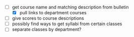 - [ ] get course name and matching description from bulletin
  - [x] pull links to department courses
- [ ] give scores to course descriptions
- [ ] possibly find ways to get syllabi from certain classes
- [ ] separate classes by department?